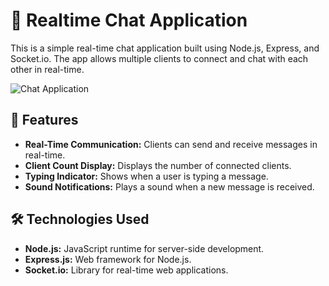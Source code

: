 # 💬 Realtime Chat Application

This is a simple real-time chat application built using Node.js, Express, and Socket.io. The app allows multiple clients to connect and chat with each other in real-time.

![Chat Application](![image](https://github.com/user-attachments/assets/0bef56fc-2ed9-4f5e-ae13-97b3fc055585)
)  <!-- You can include a screenshot of your app here -->

## 🚀 Features

- **Real-Time Communication:** Clients can send and receive messages in real-time.
- **Client Count Display:** Displays the number of connected clients.
- **Typing Indicator:** Shows when a user is typing a message.
- **Sound Notifications:** Plays a sound when a new message is received.

## 🛠️ Technologies Used

- **Node.js:** JavaScript runtime for server-side development.
- **Express.js:** Web framework for Node.js.
- **Socket.io:** Library for real-time web applications.
